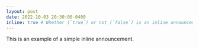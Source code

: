 ```yaml
---
layout: post
date: 2022-10-03 20:30:00-0400
inline: true # Whether (`true`) or not (`false`) is an inline announcement.
---
```


This is an example of a simple inline announcement.
